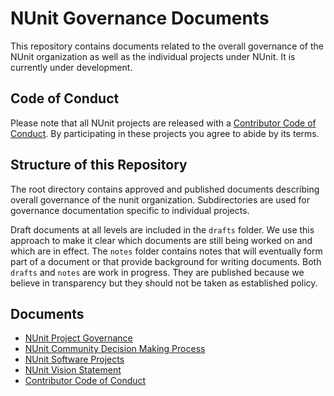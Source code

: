 # NUnit Governance Documents

This repository contains documents related to the overall governance of the NUnit organization as well as the individual projects under NUnit. It is currently under development.

## Code of Conduct

Please note that all NUnit projects are released with a [Contributor Code of Conduct](CODE_OF_CONDUCT.md). By participating in these projects you agree to abide by its terms.

## Structure of this Repository

The root directory contains approved and published documents describing overall governance of the nunit organization. Subdirectories are used for governance documentation specific to individual projects.

Draft documents at all levels are included in the `drafts` folder. We use this approach to make it clear which documents are still being worked on and which are in effect. The `notes` folder contains notes that will eventually form part of a document or that provide background for writing documents. Both `drafts` and `notes` are work in progress. They are published because we believe in transparency but they should not be taken as established policy.

## Documents

- [NUnit Project Governance](governance.md)
- [NUnit Community Decision Making Process](decisions.md)
- [NUnit Software Projects](projects.md)
- [NUnit Vision Statement](vision.md)
- [Contributor Code of Conduct](CODE_OF_CONDUCT.md)
